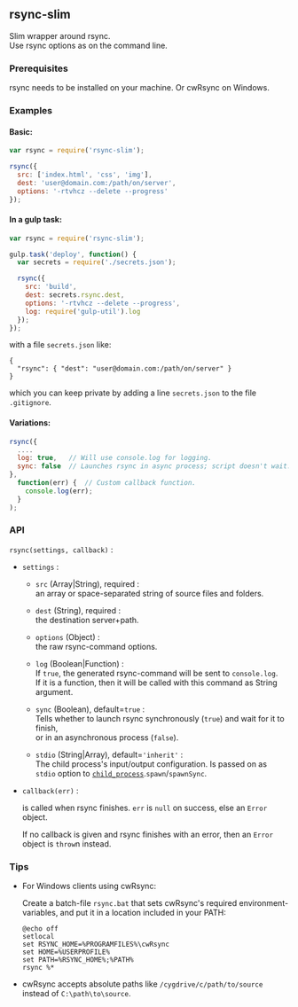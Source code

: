 ## rsync-slim

Slim wrapper around rsync.  
Use rsync options as on the command line.

### Prerequisites

rsync needs to be installed on your machine. Or cwRsync on Windows.

<!---
### Installation

```
npm install rsync-slim --save-dev
```
-->

### Examples


#### Basic:

```js
var rsync = require('rsync-slim');

rsync({
  src: ['index.html', 'css', 'img'],
  dest: 'user@domain.com:/path/on/server',
  options: '-rtvhcz --delete --progress'
});
```


#### In a gulp task:

```js
var rsync = require('rsync-slim');

gulp.task('deploy', function() {
  var secrets = require('./secrets.json');

  rsync({
    src: 'build',
    dest: secrets.rsync.dest,
    options: '-rtvhcz --delete --progress',
    log: require('gulp-util').log
  });
});
```
with a file `secrets.json` like:
```
{
  "rsync": { "dest": "user@domain.com:/path/on/server" }
}
```
which you can keep private by adding a line `secrets.json` to the file `.gitignore`.


#### Variations:
```js
rsync({
  ....
  log: true,   // Will use console.log for logging.
  sync: false  // Launches rsync in async process; script doesn't wait.
},
  function(err) {  // Custom callback function.
    console.log(err);
  }
);
```


### API

`rsync(settings, callback)` :

- `settings` :

  - `src` (Array|String), required :  
     an array or space-separated string of source files and folders.

  - `dest` (String), required :  
    the destination server+path.

  - `options` (Object) :  
     the raw rsync-command options.
  
  - `log` (Boolean|Function) :  
     If `true`, the generated rsync-command will be sent to `console.log`.  
     If it is a function, then it will be called with this command as String argument.

  - `sync` (Boolean), default=`true` :  
    Tells whether to launch rsync synchronously (`true`) and wait for it to finish,  
    or in an asynchronous process (`false`).

  - `stdio` (String|Array), default=`'inherit'` :  
     The child process's input/output configuration. Is passed on as `stdio` option to [`child_process`](https://nodejs.org/api/child_process.html "NodeJS child_process documentation").`spawn`/`spawnSync`.

- `callback(err)` :

  is called when rsync finishes. `err` is `null` on success, else an `Error` object.

  If no callback is given and rsync finishes with an error, then an `Error` object is `throw`n instead.


### Tips
- For Windows clients using cwRsync:

  Create a batch-file `rsync.bat` that sets cwRsync's required environment-variables, and put it in a location included in your PATH:
  ```dos
  @echo off
  setlocal
  set RSYNC_HOME=%PROGRAMFILES%\cwRsync
  set HOME=%USERPROFILE%
  set PATH=%RSYNC_HOME%;%PATH%
  rsync %*
  ```

- cwRsync accepts absolute paths like `/cygdrive/c/path/to/source` instead of `C:\path\to\source`.
